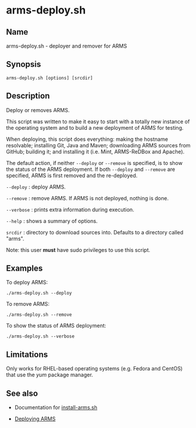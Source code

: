 # arms-deploy.sh

## Name

arms-deploy.sh - deployer and remover for ARMS

## Synopsis

    arms-deploy.sh [options] [srcdir]

## Description

Deploy or removes ARMS.

This script was written to make it easy to start with a totally new
instance of the operating system and to build a new deployment of ARMS
for testing.

When deploying, this script does everything: making the hostname
resolvable; installing Git, Java and Maven; downloading ARMS sources
from GitHub; building it; and installing it (i.e. Mint, ARMS-ReDBox
and Apache).

The default action, if neither `--deploy` or `--remove` is specified,
is to show the status of the ARMS deployment. If both `--deploy` and
`--remove` are specified, ARMS is first removed and the re-deployed.

`--deploy`
: deploy ARMS.

`--remove`
: remove ARMS. If ARMS is not deployed, nothing is done.

`--verbose`
: prints extra information during execution.

`--help`
: shows a summary of options.

`srcdir`
: directory to download sources into. Defaults to a directory called "arms".

Note: this user **must** have sudo privileges to use this script.

## Examples

To deploy ARMS:

    ./arms-deploy.sh --deploy

To remove ARMS:

    ./arms-deploy.sh --remove

To show the status of ARMS deployment:

    ./arms-deploy.sh --verbose

## Limitations

Only works for RHEL-based operating systems (e.g. Fedora and CentOS)
that use the _yum_ package manager.

## See also

* Documentation for [install-arms.sh](install-arms.md)

* [Deploying ARMS](../../doc/deployment.md)
